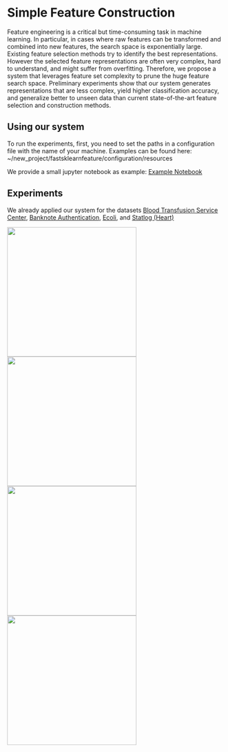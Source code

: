 # Simple Feature Construction

Feature engineering is a critical but time-consuming task in machine learning.
In particular, in cases where raw features can be transformed and combined into new features, the search space is exponentially large.
Existing feature selection methods try to identify the best representations. However the selected feature representations are often very complex, hard to understand, and might suffer from overfitting.
Therefore, we propose a system that leverages feature set complexity to prune the huge feature search space.
Preliminary experiments show that our system generates representations that are less complex, yield higher classification accuracy, and generalize better to unseen data than current state-of-the-art feature selection and construction methods.

## Using our system
To run the experiments, first, you need to set the paths in a configuration file with the name of your machine. Examples can be found here: ~/new_project/fastsklearnfeature/configuration/resources

We provide a small jupyter notebook as example: [Example Notebook](../master/new_project/fastsklearnfeature/documentation/Example.ipynb)

## Experiments
We already applied our system for the datasets [Blood Transfusion Service Center](https://archive.ics.uci.edu/ml/datasets/Blood+Transfusion+Service+Center), [Banknote Authentication](https://archive.ics.uci.edu/ml/datasets/banknote+authentication), [Ecoli](https://archive.ics.uci.edu/ml/datasets/ecoli), and [Statlog (Heart)](http://archive.ics.uci.edu/ml/datasets/statlog+(heart))

<img src="https://user-images.githubusercontent.com/5217389/54512199-b63bdb00-4953-11e9-9d79-5b63a9c29a04.png" align="left" width="300" >
<img src="https://user-images.githubusercontent.com/5217389/54511804-5db80e00-4952-11e9-98c8-4f76b56c76e0.png" align="left" width="300" >
<img src="https://user-images.githubusercontent.com/5217389/54512643-2a2ab300-4955-11e9-84e9-2ea661bcbcda.png" align="left" width="300" >
<img src="https://user-images.githubusercontent.com/5217389/54512707-5d6d4200-4955-11e9-96ca-07ea912598d4.png" align="left" width="300" >





